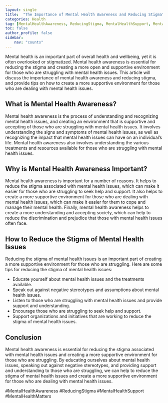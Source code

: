 ```yaml
---
layout: single
title:  "The Importance of Mental Health Awareness and Reducing Stigma"
categories: Health
tag: [MentalHealthAwareness, ReducingStigma, MentalHealthSupport, MentalHealthMatters, ]
toc: false
author_profile: false
sidebar:
    nav: "counts"
---
```

Mental health is an important part of overall health and wellbeing, yet it is often overlooked or stigmatized. Mental health awareness is essential for reducing the stigma and creating a more open and supportive environment for those who are struggling with mental health issues. This article will discuss the importance of mental health awareness and reducing stigma, and provide tips on how to create a more supportive environment for those who are dealing with mental health issues.

## What is Mental Health Awareness?
Mental health awareness is the process of understanding and recognizing mental health issues, and creating an environment that is supportive and accepting of those who are struggling with mental health issues. It involves understanding the signs and symptoms of mental health issues, as well as recognizing the impact that mental health issues can have on an individual’s life. Mental health awareness also involves understanding the various treatments and resources available for those who are struggling with mental health issues.

## Why is Mental Health Awareness Important?
Mental health awareness is important for a number of reasons. It helps to reduce the stigma associated with mental health issues, which can make it easier for those who are struggling to seek help and support. It also helps to create a more supportive environment for those who are dealing with mental health issues, which can make it easier for them to cope and manage their mental health. Finally, mental health awareness helps to create a more understanding and accepting society, which can help to reduce the discrimination and prejudice that those with mental health issues often face.

## How to Reduce the Stigma of Mental Health Issues
Reducing the stigma of mental health issues is an important part of creating a more supportive environment for those who are struggling. Here are some tips for reducing the stigma of mental health issues:

- Educate yourself about mental health issues and the treatments available.
- Speak out against negative stereotypes and assumptions about mental health issues.
- Listen to those who are struggling with mental health issues and provide support and understanding.
- Encourage those who are struggling to seek help and support.
- Support organizations and initiatives that are working to reduce the stigma of mental health issues.

## Conclusion
Mental health awareness is essential for reducing the stigma associated with mental health issues and creating a more supportive environment for those who are struggling. By educating ourselves about mental health issues, speaking out against negative stereotypes, and providing support and understanding to those who are struggling, we can help to reduce the stigma of mental health issues and create a more supportive environment for those who are dealing with mental health issues. 

#MentalHealthAwareness #ReducingStigma #MentalHealthSupport #MentalHealthMatters